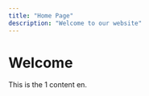 ```yaml
---
title: "Home Page"
description: "Welcome to our website"
---
```


# Welcome

This is the 1 content en.
